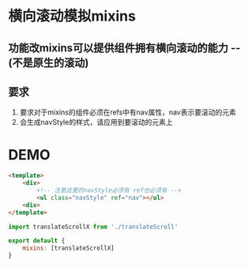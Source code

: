 # 横向滚动模拟mixins

## 功能改mixins可以提供组件拥有横向滚动的能力 -- (不是原生的滚动)

## 要求
1. 要求对于mixins的组件必须在refs中有nav属性，nav表示要滚动的元素
2. 会生成navStyle的样式，请应用到要滚动的元素上

# DEMO
``` html
<template>
	<div>
		<!-- 注意这里的navStyle必须有 ref也必须有 -->
		<ul class="navStyle" ref="nav"></ul>
	<div>
</template>
```
``` javascript
import translateScrollX from './translateScroll'

export default {
	mixins: [translateScrollX]
}

```

